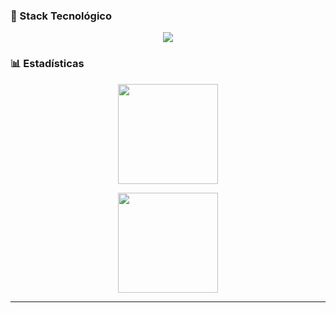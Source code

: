 
### 🧰 Stack Tecnológico

<p align="center">
  <img src="https://skillicons.dev/icons?i=java,dotnet,html,css,js,androidstudio,spring,postgresql,mysql,git,github,figma,vscode,visualstudio&theme=dark&perline=7" />
</p>


### 📊 Estadísticas

<p align="center">
  <img src="https://github-readme-streak-stats.herokuapp.com?user=beto03052a&theme=tokyonight&hide_border=true&background=0D1117,1E3C72,2A5298&ring=00BFFF" height="160" />
</p>

<p align="center">
  <img src="https://github-readme-stats.vercel.app/api/top-langs/?username=beto03052a&layout=compact&theme=tokyonight&hide_border=true&bg_color=0D1117,1E3C72,2A5298" height="160" />
</p>

---


